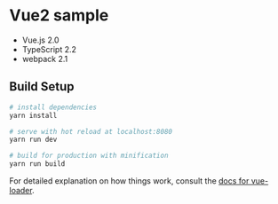 # Vue2 sample

- Vue.js 2.0
- TypeScript 2.2
- webpack 2.1

## Build Setup

``` bash
# install dependencies
yarn install

# serve with hot reload at localhost:8080
yarn run dev

# build for production with minification
yarn run build
```

For detailed explanation on how things work, consult the [docs for vue-loader](http://vuejs.github.io/vue-loader).
